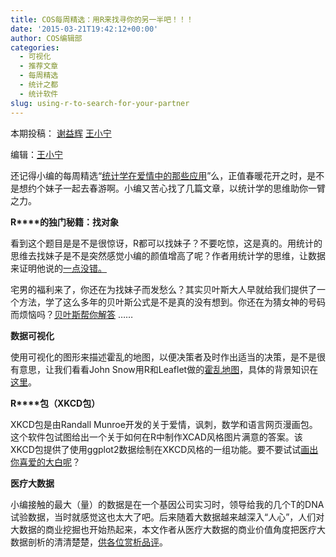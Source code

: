 ```yaml
---
title: COS每周精选：用R来找寻你的另一半吧！！！
date: '2015-03-21T19:42:12+00:00'
author: COS编辑部
categories:
  - 可视化
  - 推荐文章
  - 每周精选
  - 统计之都
  - 统计软件
slug: using-r-to-search-for-your-partner
---
```


本期投稿： [谢益辉](http://yihui.name/) <a href="http://weibo.com/wangxiaoningtongxue/profile?rightmod=1&wvr=6&mod=personinfo" target="_blank">王小宁</a>

编辑：<a href="http://weibo.com/wangxiaoningtongxue/profile?rightmod=1&wvr=6&mod=personinfo" target="_blank">王小宁</a>

还记得小编的每周精选“<a href="https://cos.name/2015/02/the-application-of-statistics-in-love/" target="_blank">统计学在爱情中的那些应用</a>”么，正值春暖花开之时，是不是想约个妹子一起去春游啊。小编又苦心找了几篇文章，以统计学的思维助你一臂之力。

**R****的独门秘籍：找对象**

看到这个题目是是不是很惊讶，R都可以找妹子？不要吃惊，这是真的。用统计的思维去找妹子是不是突然感觉小编的颜值增高了呢？作者用统计学的思维，让数据来证明他说的[一点没错。](http://www.36dsj.com/archives/25931)

<!--more-->

宅男的福利来了，你还在为找妹子而发愁么？其实贝叶斯大人早就给我们提供了一个方法，学了这么多年的贝叶斯公式是不是真的没有想到。你还在为猜女神的号码而烦恼吗？<a href="http://www.flickering.cn/%e5%85%ab%e5%8d%a6%e5%a4%a9%e5%9c%b0/2015/03/%e3%80%8a%e7%99%bd%e4%ba%91%e4%b9%a6%e5%9b%ad%e3%80%8b%e4%b9%8b%e6%95%b0%e5%ad%97%e6%97%b6%e4%bb%a3%ef%bc%88%e4%ba%94%ef%bc%89/?from=groupmessage&isappinstalled=0" target="_blank">贝叶斯帮你解答</a> ……

**数据可视化**

使用可视化的图形来描述霍乱的地图，以便决策者及时作出适当的决策，是不是很有意思，让我们看看John Snow用R和Leaflet做的<a href="http://walkerke.github.io/maps/snow_cholera.html " target="_blank">霍乱地图</a>，具体的背景知识在<a href="http://en.wikipedia.org/wiki/1854_Broad_Street_cholera_outbreak " target="_blank">这里</a>。

**R****包（****XKCD****包）**

XKCD包是由Randall Munroe开发的关于爱情，讽刺，数学和语言网页漫画包。这个软件包试图给出一个关于如何在R中制作XCAD风格图片满意的答案。该XKCD包提供了使用ggplot2数据绘制在XKCD风格的一组功能。要不要试试<a href="http://xkcd.r-forge.r-project.org" target="_blank">画出你喜爱的大白呢</a>？

**医疗大数据**

小编接触的最大（量）的数据是在一个基因公司实习时，领导给我的几个T的DNA试验数据，当时就感觉这也太大了吧。后来随着大数据越来越深入“人心”，人们对大数据的商业挖掘也开始热起来，本文作者从医疗大数据的商业价值角度把医疗大数据剖析的清清楚楚，<a href="http://www.36kr.com/p/220623.html" target="_blank">供各位赏析品评</a>。

&nbsp;

